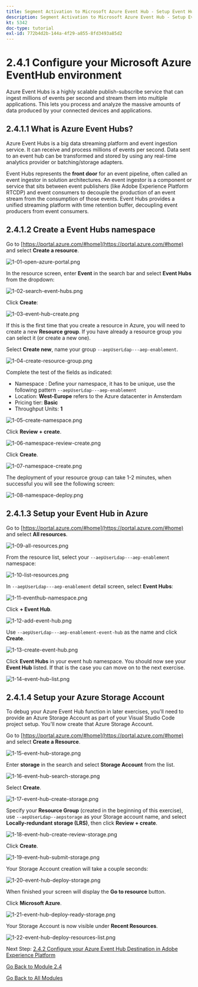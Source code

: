 ```yaml
---
title: Segment Activation to Microsoft Azure Event Hub - Setup Event Hub in Azure
description: Segment Activation to Microsoft Azure Event Hub - Setup Event Hub in Azure
kt: 5342
doc-type: tutorial
exl-id: 772b4d2b-144a-4f29-a855-8fd3493a85d2
---
```

# 2.4.1 Configure your Microsoft Azure EventHub environment

Azure Event Hubs is a highly scalable publish-subscribe service that can ingest millions of events per second and stream them into multiple applications. This lets you process and analyze the massive amounts of data produced by your connected devices and applications.

## 2.4.1.1 What is Azure Event Hubs?

Azure Event Hubs is a big data streaming platform and event ingestion service. It can receive and process millions of events per second. Data sent to an event hub can be transformed and stored by using any real-time analytics provider or batching/storage adapters.

Event Hubs represents the **front door** for an event pipeline, often called an event ingestor in solution architectures. An event ingestor is a component or service that sits between event publishers (like Adobe Experience Platform RTCDP) and event consumers to decouple the production of an event stream from the consumption of those events. Event Hubs provides a unified streaming platform with time retention buffer, decoupling event producers from event consumers.

## 2.4.1.2 Create a Event Hubs namespace

Go to [https://portal.azure.com/#home](https://portal.azure.com/#home) and select **Create a resource**. 

![1-01-open-azure-portal.png](./images/1-01-open-azure-portal.png)

In the resource screen, enter **Event** in the search bar and select **Event Hubs** from the dropdown:

![1-02-search-event-hubs.png](./images/1-02-search-event-hubs.png)

Click **Create**:

![1-03-event-hub-create.png](./images/1-03-event-hub-create.png)

If this is the first time that you create a resource in Azure, you will need to create a new **Resource group**. If you have already a resource group you can select it (or create a new one).

Select **Create new**, name your group `--aepUserLdap---aep-enablement`.

![1-04-create-resource-group.png](./images/1-04-create-resource-group.png)

Complete the test of the fields as indicated:

- Namespace : Define your namespace, it has to be unique, use the following pattern `--aepUserLdap---aep-enablement`
- Location: **West-Europe** refers to the Azure datacenter in Amsterdam
- Pricing tier: **Basic**
- Throughput Units: **1**

![1-05-create-namespace.png](./images/1-05-create-namespace.png)

Click **Review + create**.

![1-06-namespace-review-create.png](./images/1-06-namespace-review-create.png)

Click **Create**.

![1-07-namespace-create.png](./images/1-07-namespace-create.png)

The deployment of your resource group can take 1-2 minutes, when successful you will see the following screen:

![1-08-namespace-deploy.png](./images/1-08-namespace-deploy.png)

## 2.4.1.3 Setup your Event Hub in Azure

Go to [https://portal.azure.com/#home](https://portal.azure.com/#home) and select **All resources**. 

![1-09-all-resources.png](./images/1-09-all-resources.png)

From the resource list, select your `--aepUserLdap---aep-enablement` namespace:
  
![1-10-list-resources.png](./images/1-10-list-resources.png)
  
In `--aepUserLdap---aep-enablement` detail screen, select **Event Hubs**:
  
![1-11-eventhub-namespace.png](./images/1-11-eventhub-namespace.png)

Click **+ Event Hub**.

![1-12-add-event-hub.png](./images/1-12-add-event-hub.png)

Use `--aepUserLdap---aep-enablement-event-hub` as the name and click **Create**.

![1-13-create-event-hub.png](./images/1-13-create-event-hub.png)
  
Click **Event Hubs** in your event hub namespace. You should now see your **Event Hub** listed. If that is the case you can move on to the next exercise.

![1-14-event-hub-list.png](./images/1-14-event-hub-list.png)

## 2.4.1.4 Setup your Azure Storage Account

To debug your Azure Event Hub function in later exercises, you'll need to provide an Azure Storage Account as part of your Visual Studio Code project setup. You'll now create that Azure Storage Account.

Go to [https://portal.azure.com/#home](https://portal.azure.com/#home) and select **Create a Resource**.

![1-15-event-hub-storage.png](./images/1-15-event-hub-storage.png)

Enter **storage** in the search and select **Storage Account** from the list.

![1-16-event-hub-search-storage.png](./images/1-16-event-hub-search-storage.png)

Select **Create**.

![1-17-event-hub-create-storage.png](./images/1-17-event-hub-create-storage.png)

Specify your **Resource Group** (created in the beginning of this exercise), use `--aepUserLdap--aepstorage` as your Storage account name, and select **Locally-redundant storage (LRS)**, then click **Review + create**.

![1-18-event-hub-create-review-storage.png](./images/1-18-event-hub-create-review-storage.png)

Click **Create**.

![1-19-event-hub-submit-storage.png](./images/1-19-event-hub-submit-storage.png)

Your Storage Account creation will take a couple seconds:

![1-20-event-hub-deploy-storage.png](./images/1-20-event-hub-deploy-storage.png)

When finished your screen will display the **Go to resource** button. 

Click **Microsoft Azure**.

![1-21-event-hub-deploy-ready-storage.png](./images/1-21-event-hub-deploy-ready-storage.png)

Your Storage Account is now visible under **Recent Resources**.

![1-22-event-hub-deploy-resources-list.png](./images/1-22-event-hub-deploy-resources-list.png)

Next Step: [2.4.2 Configure your Azure Event Hub Destination in Adobe Experience Platform](./ex2.md)

[Go Back to Module 2.4](./segment-activation-microsoft-azure-eventhub.md)

[Go Back to All Modules](./../../../overview.md)
